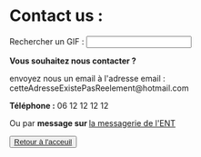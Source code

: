 <!doctype html>
<html lang="fr">
    <head>
        <meta charset="utf-8">
        <title>GifMignon/Contact_us</title>
    </head>

  <body>
        <h1>Contact us :</h1>
    <p>Rechercher un GIF : <input type="text"/></p>
        <p><strong>Vous souhaitez nous contacter ?</strong></p>
    <p></p>
    <p>envoyez nous un email à l'adresse email : cetteAdresseExistePasReelement@hotmail.com</p>
    <p></p>
    <p><strong>Téléphone :</strong> 06 12 12 12 12</p>
    <p>Ou par <strong>message sur </strong> <a href="https://rene-gosse.mon-ent-occitanie.fr/">la messagerie de l'ENT</a></p>
    </body>
    <p></p>
    <button><a href="https://maevebestdev.github.io/NSI/">Retour à l'acceuil</button>
    </body>
</html> 
